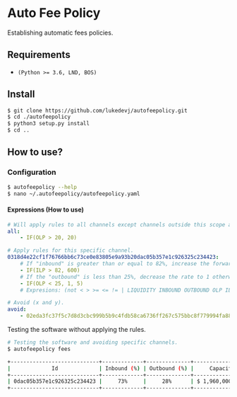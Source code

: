 # Auto Fee Policy 

Establishing automatic fees policies.

## Requirements

- `(Python >= 3.6, LND, BOS)`

## Install
```bash
$ git clone https://github.com/lukedevj/autofeepolicy.git
$ cd ./autofeepolicy
$ python3 setup.py install
$ cd ..
```

## How to use?

### Configuration

```bash
$ autofeepolicy --help
$ nano ~/.autofeepolicy/autofeepolicy.yaml
```

#### Expressions (How to use)

```yaml
# Will apply rules to all channels except channels outside this scope and channels that are in void.
all:
    - IF(OLP > 20, 20)

# Apply rules for this specific channel.
0318d4e22cf1f76766bb6c73ce0e83805e9a93b20dac05b357e1c926325c234423:
    # If "inbound" is greater than or equal to 82%, increase the forward rate to 600.
    - IF(ILP > 82, 600)
    # If the "outbound" is less than 25%, decrease the rate to 1 otherwise increase to 5.
    - IF(OLP < 25, 1, 5)
    # Expresions: (not < > >= <= != | LIQUIDITY INBOUND OUTBOUND OLP ILP)

# Avoid (x and y).
avoid:
    - 02eda3fc37f5c7d8d3cbc999b5b9c4fdb58ca6736ff267c575bbc8f779994fa882
```

Testing the software without applying the rules.

```bash
# Testing the software and avoiding specific channels.
$ autofeepolicy fees

+----------------------------+-------------+--------------+-----------------+------------+
|             Id             | Inbound (%) | Outbound (%) |     Capacity    | Fee Policy |
+----------------------------+-------------+--------------+-----------------+------------+
| 0dac05b357e1c926325c234423 |     73%     |     28%      | $ 1,960,000 sat |   5 sat    |
+----------------------------+-------------+--------------+-----------------+------------+
```


